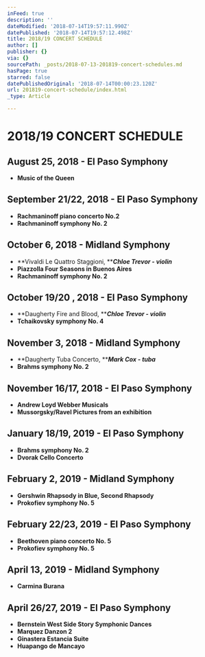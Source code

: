 ```yaml
---
inFeed: true
description: ''
dateModified: '2018-07-14T19:57:11.990Z'
datePublished: '2018-07-14T19:57:12.498Z'
title: 2018/19 CONCERT SCHEDULE
author: []
publisher: {}
via: {}
sourcePath: _posts/2018-07-13-201819-concert-schedules.md
hasPage: true
starred: false
datePublishedOriginal: '2018-07-14T00:00:23.120Z'
url: 201819-concert-schedule/index.html
_type: Article

---
```

# 2018/19 CONCERT SCHEDULE

## August 25, 2018 - El Paso Symphony

* **Music of the Queen**

## September 21/22, 2018 - El Paso Symphony

* **Rachmaninoff piano concerto No.2**
* **Rachmaninoff symphony No. 2**

## October 6, 2018 - Midland Symphony

* **Vivaldi Le Quattro Staggioni, **_**Chloe Trevor - violin**_
* **Piazzolla Four Seasons in Buenos Aires**
* **Rachmaninoff symphony No. 2**

## October 19/20 , 2018 - El Paso Symphony

* **Daugherty Fire and Blood, **_**Chloe Trevor - violin**_
* **Tchaikovsky symphony No. 4**

## November 3, 2018 - Midland Symphony

* **Daugherty Tuba Concerto, **_**Mark Cox - tuba**_
* **Brahms symphony No. 2**

## November 16/17, 2018 - El Paso Symphony

* **Andrew Loyd Webber Musicals**
* **Mussorgsky/Ravel Pictures from an exhibition**

## January 18/19, 2019 - El Paso Symphony

* **Brahms symphony No. 2**
* **Dvorak Cello Concerto**

## February 2, 2019 - Midland Symphony

* **Gershwin Rhapsody in Blue, Second Rhapsody**
* **Prokofiev symphony No. 5**

## February 22/23, 2019 - El Paso Symphony

* **Beethoven piano concerto No. 5**
* **Prokofiev symphony No. 5**

## April 13, 2019 - Midland Symphony

* **Carmina Burana**

## April 26/27, 2019 - El Paso Symphony

* **Bernstein West Side Story Symphonic Dances**
* **Marquez Danzon 2**
* **Ginastera Estancia Suite**
* **Huapango de Mancayo**